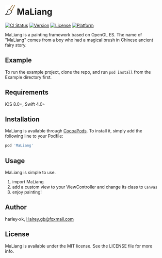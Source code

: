 # ![](icon-32.png) MaLiang

[![CI Status](http://img.shields.io/travis/Harley-xk/MaLiang.svg?style=flat)](https://travis-ci.org/Harley-xk/MaLiang)
[![Version](https://img.shields.io/cocoapods/v/MaLiang.svg?style=flat)](http://cocoapods.org/pods/MaLiang)
[![License](https://img.shields.io/cocoapods/l/MaLiang.svg?style=flat)](http://cocoapods.org/pods/MaLiang)
[![Platform](https://img.shields.io/cocoapods/p/MaLiang.svg?style=flat)](http://cocoapods.org/pods/MaLiang)

MaLiang is a painting framework based on OpenGL ES. The name of "MaLiang" comes from a boy who had a magical brush  in Chinese ancient fairy story.

## Example

To run the example project, clone the repo, and run `pod install` from the Example directory first.

## Requirements

iOS 8.0+, Swift 4.0+

## Installation

MaLiang is available through [CocoaPods](http://cocoapods.org). To install
it, simply add the following line to your Podfile:

```ruby
pod 'MaLiang'
```

## Usage

MaLiang is simple to use.
1. import MaLiang
2. add a custom view to your ViewController and change its class to `Canvas`
3. enjoy painting!

## Author

harley-xk, Halrey.gb@foxmail.com

## License

MaLiang is available under the MIT license. See the LICENSE file for more info.


